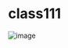 # class111

![image](https://user-images.githubusercontent.com/63299443/124105654-10a7c980-da81-11eb-90d3-d05dbb8850c6.png)
